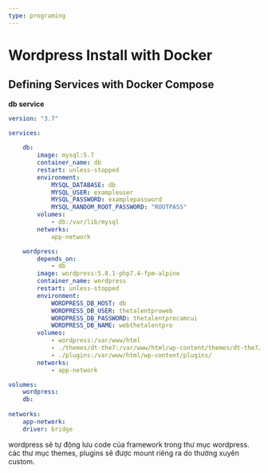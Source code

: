 ```yaml
---
type: programing 
---
```

# Wordpress Install with Docker

## Defining Services with Docker Compose
**db service**

```yml
version: "3.7"
  
services:

	db:
		image: mysql:5.7
		container_name: db
		restart: unless-stopped
		environment:
			MYSQL_DATABASE: db
			MYSQL_USER: exampleuser
			MYSQL_PASSWORD: examplepassword
			MYSQL_RANDOM_ROOT_PASSWORD: "ROOTPASS"
		volumes:
			- db:/var/lib/mysql
		networks:
			app-network

	wordpress:
		depends_on:
			- db
		image: wordpress:5.8.1-php7.4-fpm-alpine
		container_name: wordpress
		restart: unless-stopped
		environment:
			WORDPRESS_DB_HOST: db
			WORDPRESS_DB_USER: thetalentproweb
			WORDPRESS_DB_PASSWORD: thetalentprocamcui
			WORDPRESS_DB_NAME: webthetalentpro
		volumes:
			- wordpress:/var/www/html
			- ./themes/dt-the7:/var/www/html/wp-content/themes/dt-the7/
			- ./plugins:/var/www/html/wp-content/plugins/
		networks:
			- app-network

volumes:
	wordpress:
	db:
	
networks:
	app-network:
	driver: bridge
```

wordpress sẽ tự động lưu code của framework trong thư mục wordpress. các thư mục themes, plugins sẽ được mount riêng ra do thường xuyên custom. 
